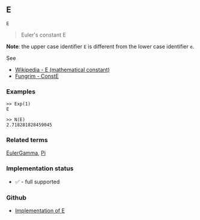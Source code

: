 ## E 

```
E
```

> Euler's constant E

**Note**: the upper case identifier `E` is different from the lower case identifier `e`.

See
* [Wikipedia - E (mathematical constant)](https://en.wikipedia.org/wiki/E_(mathematical_constant))
* [Fungrim - ConstE](http://fungrim.org/symbol/ConstE/)

### Examples

``` 
>> Exp(1)
E

>> N(E)
2.718281828459045
```

### Related terms 
[EulerGamma](EulerGamma.md), [Pi](Pi.md)






### Implementation status

* &#x2705; - full supported

### Github

* [Implementation of E](https://github.com/axkr/symja_android_library/blob/master/symja_android_library/matheclipse-core/src/main/java/org/matheclipse/core/builtin/ConstantDefinitions.java#L831) 

